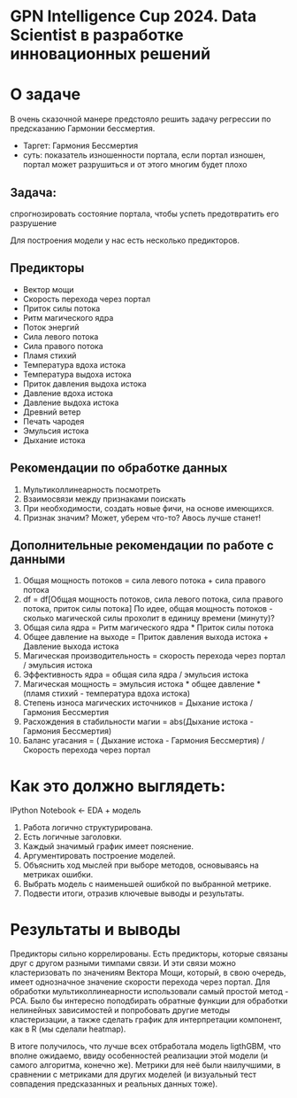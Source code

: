 # GPN Intelligence Cup 2024. Data Scientist в разработке инновационных решений

# О задаче
В очень сказочной манере предстояло решить задачу регрессии по предсказанию Гармонии бессмертия.
* Таргет: Гармония Бессмертия
 * суть: показатель изношенности портала, если портал изношен, портал может разрушиться и от этого многим будет плохо

## Задача:
спрогнозировать состояние портала, чтобы успеть предотвратить его разрушение

Для построения модели у нас есть несколько предикторов.

## Предикторы

* Вектор мощи
* Скорость перехода через портал
* Приток силы потока
* Ритм магического ядра
* Поток энергий
* Сила левого потока
* Сила правого потока
* Пламя стихий
* Температура вдоха истока
* Температура выдоха истока
* Приток давления выдоха истока
* Давление вдоха истока
* Давление выдоха истока
* Древний ветер
* Печать чародея
* Эмульсия истока
* Дыхание истока

## Рекомендации по обработке данных
1. Мультиколлинеарность посмотреть
2. Взаимосвязи между признаками поискать
3. При необходимости, создать новые фичи, на основе имеющихся.
4. Признак значим? Может, уберем что-то? Авось лучше станет!

## Дополнительные рекомендации по работе с данными

1. Общая мощность потоков = сила левого потока + сила правого потока
2. df = df[Общая мощность потоков, сила левого потока, сила правого потока, приток силы потока]
По идее, общая мощность потоков - сколько магической силы прохолит в единицу времени (минуту)?
3. Общая сила ядра = Ритм магического ядра * Приток силы потока
4. Общее давление на выходе = Приток давления выхода истока + Давление выхода истока
5. Магическая производительность = скорость перехода через портал / эмульсия истока
6. Эффективность ядра = общая сила ядра / эмульсия истока
7. Магическая мощность = эмульсия истока * общее давление * (пламя стихий - температура вдоха истока)
8. Степень износа магических источников = Дыхание истока / Гармония Бессмертия
9. Расхождения в стабильности магии = abs(Дыхание истока - Гармония Бессмертия)
10. Баланс угасания = ( Дыхание истока - Гармония Бессмертия) / Скорость перехода через портал


# Как это должно выглядеть:
IPython Notebook <- EDA + модель
1. Работа логично структурирована.
2. Есть логичные заголовки.
3. Каждый значимый график имеет пояснение.
4. Аргументировать построение моделей.
5. Объяснить ход мыслей при выборе методов, основываясь на метриках ошибки.
6. Выбрать модель с наименьшей ошибкой по выбранной метрике.
7. Подвести итоги, отразив ключевые выводы и результаты.

# Результаты и выводы
Предикторы сильно коррелированы. Есть предикторы, которые связаны друг с другом разными тимпами связи. И эти связи можно кластеризовать по значениям Вектора Мощи, который, в свою очередь, имеет однозначное значение скорости перехода через портал. Для обработки мультиколлинеарности использовали самый простой метод - PCA. Было бы интересно поподбирать обратные функции для обработки нелинейных зависимостей и попробовать другие методы кластеризации, а также сделать график для интерпретации компонент, как в R (мы сделали heatmap). 

В итоге получилось, что лучше всех отбработала модель ligthGBM, что вполне ожидаемо, ввиду особенностей реализации этой модели (и самого алгоритма, конечно же). Метрики для неё были наилучшими, в сравнении с метриками для других моделей (и визуальный тест совпадения предсказанных и реальных данных тоже).
